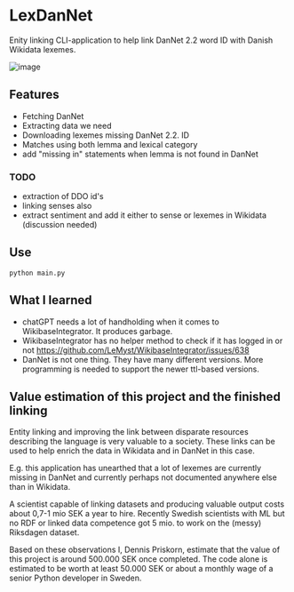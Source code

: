 # LexDanNet
Enity linking CLI-application to help link DanNet 2.2 word ID with Danish Wikidata lexemes.

![image](https://github.com/dpriskorn/LexDanNet/assets/68460690/0863e927-e00f-4825-b963-59222278b003)

## Features
* Fetching DanNet
* Extracting data we need
* Downloading lexemes missing DanNet 2.2. ID
* Matches using both lemma and lexical category
* add "missing in" statements when lemma is not found in DanNet

### TODO
* extraction of DDO id's
* linking senses also
* extract sentiment and add it either to sense or lexemes in Wikidata (discussion needed)

## Use
`python main.py`

## What I learned
* chatGPT needs a lot of handholding when it comes to WikibaseIntegrator. It produces garbage.
* WikibaseIntegrator has no helper method to check if it has logged in or not https://github.com/LeMyst/WikibaseIntegrator/issues/638
* DanNet is not one thing. They have many different versions. More programming is needed to support the newer ttl-based versions. 

## Value estimation of this project and the finished linking
Entity linking and improving the link between disparate resources describing the language is very valuable to a society.
These links can be used to help enrich the data in Wikidata and in DanNet in this case. 

E.g. this application has unearthed that a lot of lexemes are currently missing in DanNet and currently perhaps not documented anywhere else than in Wikidata.

A scientist capable of linking datasets and producing valuable output costs about 0,7-1 mio SEK a year to hire.
Recently Swedish scientists with ML but no RDF or linked data competence got 5 mio. to work on the (messy) Riksdagen dataset.

Based on these observations I, Dennis Priskorn, estimate that the value of this project is around 500.000 SEK once completed.
The code alone is estimated to be worth at least 50.000 SEK or about a monthly wage of a senior Python developer in Sweden.
